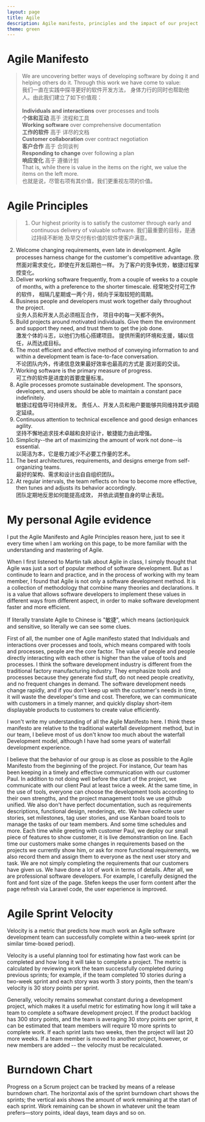```yaml
---
layout: page
title: Agile
description: Agile manifesto, principles and the impact of our project.
theme: green
---
```



# Agile Manifesto
> We are uncovering better ways of developing
software by doing it and helping others do it.
Through this work we have come to value:<br>
我们一直在实践中探寻更好的软件开发方法，
身体力行的同时也帮助他人。由此我们建立了如下价值观：<br><br>
**Individuals and interactions** over processes and tools<br>
**个体和互动** 高于 流程和工具<br>
**Working software** over comprehensive documentation<br>
**工作的软件** 高于 详尽的文档<br>
**Customer collaboration** over contract negotiation<br>
**客户合作** 高于 合同谈判<br>
**Responding to change** over following a plan<br>
**响应变化** 高于 遵循计划<br>
That is, while there is value in the items on the right, we value the items on the left more.<br>
也就是说，尽管右项有其价值，我们更重视左项的价值。


# Agile Principles
>1. Our highest priority is to satisfy the customer
through early and continuous delivery
of valuable software.
我们最重要的目标，是通过持续不断地
及早交付有价值的软件使客户满意。
2. Welcome changing requirements, even late in 
development. Agile processes harness change for 
the customer's competitive advantage.
欣然面对需求变化，即使在开发后期也一样。
为了客户的竞争优势，敏捷过程掌控变化。
3. Deliver working software frequently, from a 
couple of weeks to a couple of months, with a 
preference to the shorter timescale.
经常地交付可工作的软件，
相隔几星期或一两个月，倾向于采取较短的周期。
4. Business people and developers must work 
together daily throughout the project.<br>
业务人员和开发人员必须相互合作，
项目中的每一天都不例外。
5. Build projects around motivated individuals. 
Give them the environment and support they need, 
and trust them to get the job done.<br>
激发个体的斗志，以他们为核心搭建项目。
提供所需的环境和支援，辅以信任，从而达成目标。
6. The most efficient and effective method of 
conveying information to and within a development 
team is face-to-face conversation.<br>
不论团队内外，传递信息效果最好效率也最高的方式是
面对面的交谈。
7. Working software is the primary measure of progress.<br>
可工作的软件是进度的首要度量标准。
8. Agile processes promote sustainable development. 
The sponsors, developers, and users should be able 
to maintain a constant pace indefinitely.<br>
敏捷过程倡导可持续开发。
责任人、开发人员和用户要能够共同维持其步调稳定延续。
9. Continuous attention to technical excellence 
and good design enhances agility.<br>
坚持不懈地追求技术卓越和良好设计，敏捷能力由此增强。
10. Simplicity--the art of maximizing the amount 
of work not done--is essential.<br>
以简洁为本，它是极力减少不必要工作量的艺术。
11. The best architectures, requirements, and designs 
emerge from self-organizing teams.<br>
最好的架构、需求和设计出自自组织团队。
12. At regular intervals, the team reflects on how 
to become more effective, then tunes and adjusts 
its behavior accordingly.<br>
团队定期地反思如何能提高成效，
并依此调整自身的举止表现。

# My personal Agile evidence
I put the Agile Manifesto and Agile Principles reason here, just to see it every time when I am working on this page, to be more familiar with the understanding and mastering of Agile. 

When I first listened to Martin talk about Agile in class, I simply thought that Agile was just a sort of popular method of software development. But as I continude to learn and practice, and in the process of working with my team member, I found that Agile is not only a software development method. It is a collection of methodology that combine many theories and declarations. It is a value that allows software developers to implement these values in different ways from different aspect, in order to make software development faster and more efficient.

If literally translate Agile to Chinese is "敏捷", which means (action)quick and sensitive, so literally we can see some clues. 

First of all, the number one of Agile manifesto stated that Individuals and interactions over processes and tools, which means compared with tools and processes, people are the core factor. The value of people and people directly interacting with each other is higher than the value of tools and processes. I think the software development industry is different from the traditional factory manufacturing industry. They emphasize tools and processes because they generate fixd stuff, do not need people creativity, and no frequent changes in demand. The software development needs change rapidly, and if you don't keep up with the customer's needs in time, it will waste the developer's time and cost. Therefore, we can communicate with customers in a timely manner, and quickly display short-item displayable products to customers to create value efficiently.

I won't write my understanding of all the Agile Manifesto here. I think these manifesto are relative to the traditional waterfall development method, but in our team, I believe most of us don't know too much about the waterfall Development model, although I have had some years of waterfall development experience. 

I believe that the behavior of our group is as close as possible to the Agile Manifesto from the beginning of the project. For instance, Our team has been keeping in a timely and effective communication with our customer Paul. In addition to not doing well before the start of the project, we communicate with our client Paul at least twice a week. At the same time, in the use of tools, everyone can choose the development tools according to their own strengths, and the project management tools we use github unified. We also don't have perfect documentation, such as requirements descriptions, functional design, renderings, etc. We have collecte user stories, set milestones, tag user stories, and use Kanban board tools to manage the tasks of our team members. And some time schedules and more. Each time while greeting with customer Paul, we deploy our small piece of features to show customer, it is live demonstrantion on line. Each time our customers make some changes in requirements based on the projects we currently show him, or ask for more functional requirements, we also record them and assign them to everyone as the next user story and task. We are not simply completing the requirements that our customers have given us. We have done a lot of work in terms of details. After all, we are professional software developers. For example, I carefully designed the font and font size of the page. Stefen keeps the user form content after the page refresh via Laravel code, the user experience is improved.


# Agile Sprint Velocity
Velocity is a metric that predicts how much work an Agile software development team can successfully complete within a two-week sprint (or similar time-boxed period).

Velocity is a useful planning tool for estimating how fast work can be completed and how long it will take to complete a project. The metric is calculated by reviewing work the team successfully completed during previous sprints; for example, if the team completed 10 stories during a two-week sprint and each story was worth 3 story points, then the team's velocity is 30 story points per sprint. 

Generally, velocity remains somewhat constant during a development project, which makes it a useful metric for estimating how long it will take a team to complete a software development project. If the product backlog has 300 story points, and the team is averaging 30 story points per sprint, it can be estimated that team members will require 10 more sprints to complete work. If each sprint lasts two weeks, then the project will last 20 more weeks. If a team member is moved to another project, however, or new members are added -- the velocity must be recalculated.

# Burndown Chart
Progress on a Scrum project can be tracked by means of a release burndown chart. The horizontal axis of the sprint burndown chart shows the sprints; the vertical axis shows the amount of work remaining at the start of each sprint. Work remaining can be shown in whatever unit the team prefers—story points, ideal days, team days and so on.
